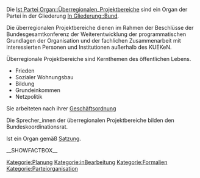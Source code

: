 Die [Ist Partei
Organ::Überregionalen\_Projektbereiche](/wiki/Ist_Partei_Organ::Überregionalen_Projektbereiche "wikilink")
sind ein Organ der Partei in der Gliederung [In
Gliederung::Bund](/wiki/In_Gliederung::Bund "wikilink").

Die überregionalen Projektbereiche dienen im Rahmen der Beschlüsse der
Bundesgesamtkonferenz der Weiterentwicklung der programmatischen
Grundlagen der Organisation und der fachlichen Zusammenarbeit mit
interessierten Personen und Institutionen außerhalb des KUEKeN.

Überregionale Projektbereiche sind Kernthemen des öffentlichen Lebens.

-   Frieden
-   Sozialer Wohnungsbau
-   Bildung
-   Grundeinkommen
-   Netzpolitik

Sie arbeiteten nach ihrer
[Geschäftsordnung](/wiki/Hat_Geschäftsordnung::Go "wikilink")

Die Sprecher\_innen der überregionalen Projektbereiche bilden den
Bundeskoordinationsrat.

Ist ein Organ gemäß
[Satzung](/wiki/Ist_definiert_in_Satzung::Satzung#.C2.A7_12_Die_.C3.BCberregionalen_Projektbereiche "wikilink").

\_\_SHOWFACTBOX\_\_

<Kategorie:Planung> <Kategorie:inBearbeitung> <Kategorie:Formalien>
<Kategorie:Parteiorganisation>
